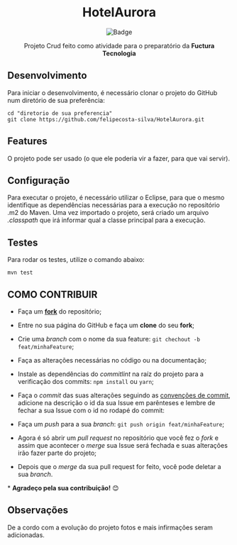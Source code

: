 <h1 align="center">
    HotelAurora
    <br>
</h1>
<div  align="center">

  ![Badge](https://img.shields.io/static/v1?label=Java&message=language&color=red&style=plastic&logo=Java)
  <br>
  <p> Projeto Crud feito como atividade para o preparatório da <strong>Fuctura Tecnologia</strong>
  <br>
</div>

## **Desenvolvimento**

Para iniciar o desenvolvimento, é necessário clonar o projeto do GitHub num diretório de sua preferência:

```shell
cd "diretorio de sua preferencia"
git clone https://github.com/felipecosta-silva/HotelAurora.git
```

## **Features**

O projeto pode ser usado (o que ele poderia vir a fazer, para que vai servir).

## **Configuração**

Para executar o projeto, é necessário utilizar o Eclipse, para que o mesmo identifique as dependências necessárias para a execução no repositório .m2 do Maven. Uma vez importado o projeto, será criado um arquivo *.classpath* que irá informar qual a classe principal para a execução.


## **Testes**

Para rodar os testes, utilize o comando abaixo:

```
mvn test
```

## **COMO CONTRIBUIR**
  
  - Faça um **[fork](https://help.github.com/pt/github/getting-started-with-github/fork-a-repo)** do repositório;
  - Entre no sua página do GitHub e faça um **clone** do seu **fork**;
  - Crie uma *branch* com o nome da sua feature: `git chechout -b feat/minhaFeature`;
  - Faça as alterações necessárias no código ou na documentação;
  - Instale as dependências do *commitlint* na raíz do projeto para a verificação dos commits: `npm install` ou `yarn`;
  - Faça o *commit* das suas alterações seguindo as [convenções de commit](https://www.conventionalcommits.org/pt-br/v1.0.0-beta.4/), adicione na descrição o id da sua Issue em parênteses e lembre de fechar a sua Issue com o id no rodapé do commit:

  - Faça um *push* para a sua *branch*: `git push origin feat/minhaFeature`;
  - Agora é só abrir um *pull request* no repositório que você fez o *fork* e assim que acontecer o *merge* sua Issue será fechada e suas alterações irão fazer parte do projeto;
  - Depois que o *merge* da sua pull request for feito, você pode deletar a sua *branch*.

  \* **Agradeço pela sua contribuição!** :blush:


## **Observações**

De a cordo com a evolução do projeto fotos e mais infirmações seram adicionadas.